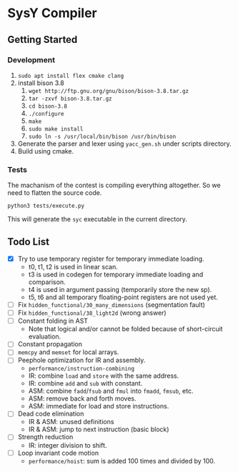 # SysY Compiler

## Getting Started

### Development

1. `sudo apt install flex cmake clang`
2. install bison 3.8
   1. `wget http://ftp.gnu.org/gnu/bison/bison-3.8.tar.gz`
   2. `tar -zxvf bison-3.8.tar.gz`
   3. `cd bison-3.8`
   4. `./configure`
   5. `make`
   6. `sudo make install`
   7. `sudo ln -s /usr/local/bin/bison /usr/bin/bison`
3. Generate the parser and lexer using `yacc_gen.sh` under scripts directory.
4. Build using cmake.

### Tests

The machanism of the contest is compiling everything altogether. So we need to flatten the source code.

```shell
python3 tests/execute.py
```

This will generate the `syc` executable in the current directory.

## Todo List

- [x] Try to use temporary register for temporary immediate loading.
  - t0, t1, t2 is used in linear scan.
  - t3 is used in codegen for temporary immediate loading and comparison.
  - t4 is used in argument passing (temporarily store the new sp).
  - t5, t6 and all temporary floating-point registers are not used yet.
- [ ] Fix `hidden_functional/30_many_dimensions` (segmentation fault)
- [ ] Fix `hidden_functional/38_light2d` (wrong answer)
- [ ] Constant folding in AST
  - Note that logical and/or cannot be folded because of short-circuit evaluation.
- [ ] Constant propagation
- [ ] `memcpy` and `memset` for local arrays.
- [ ] Peephole optimization for IR and assembly.
  - `performance/instruction-combining`
  - IR: combine `load` and `store` with the same address.
  - IR: combine `add` and `sub` with constant.
  - ASM: combine `fadd`/`fsub` and `fmul` into `fmadd`, `fmsub`, etc.
  - ASM: remove back and forth moves.
  - ASM: immediate for load and store instructions.
- [ ] Dead code elimination
  - IR & ASM: unused definitions
  - IR & ASM: jump to next instruction (basic block)
- [ ] Strength reduction
  - IR: integer division to shift.
- [ ] Loop invariant code motion
  - `performance/hoist`: sum is added 100 times and divided by 100.
